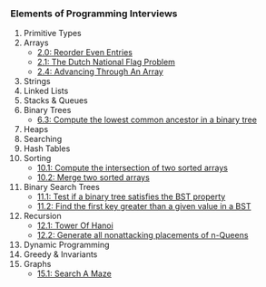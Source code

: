 ### Elements of Programming Interviews

1. Primitive Types
2. Arrays
    * [2.0: Reorder Even Entries](./Arrays/reorderEven.js)
    * [2.1: The Dutch National Flag Problem](./Arrays/dutchNationalFlag.js)
    * [2.4: Advancing Through An Array](./Arrays/advancingThroughArray.js)
3. Strings
4. Linked Lists
5. Stacks & Queues
6. Binary Trees
    * [6.3: Compute the lowest common ancestor in a binary tree](./Binary-Trees/lowestCommonAncestor.js)
7. Heaps
8. Searching
9. Hash Tables
10. Sorting
    * [10.1: Compute the intersection of two sorted arrays](./Sorting/computeIntersection.js)
    * [10.2: Merge two sorted arrays](./Sorting/mergeSortedArrays.js)
11. Binary Search Trees
    * [11.1: Test if a binary tree satisfies the BST property](./Binary-Search-Trees/bstTest.js)
    * [11.2: Find the first key greater than a given value in a BST](./Binary-Search-Trees/firstGreater.js)
12. Recursion
    * [12.1: Tower Of Hanoi](./Recursion/towerOfHanoi.js)
    * [12.2: Generate all nonattacking placements of n-Queens](./Recursion/nQueens.js)
13. Dynamic Programming
14. Greedy & Invariants
15. Graphs
    * [15.1: Search A Maze](./Graphs/searchMaze.js)
